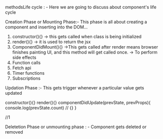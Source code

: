  methodsLife cycle : -
Here we are going to discuss about component's life cycle 

Creation Phase or Mounting Phase:- This phase is all about creating a component and inserting into the DOM...

1. constructor(){} -> this gets called when class is being initialized
2. render(){} -> it is used to return the jsx
3. ComponentDidMount(){} ->This gets called after render means browser finishes painting UI, and this method will get called once. 
-> To perform side effects 
1. Function calls
2. Fetch api 
3. Timer functions
4. Subscriptions




Updation Phase :- This gets trigger whenever a particular value gets updated

constructor(){}
render(){}
componentDidUpdate(prevState, prevProps){
    console.log(prevState.count) // {}
}

//1 

Deletetion Phase or unmounting phase : - Component gets deleted or removed
